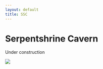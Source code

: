 ```yaml
---
layout: default
title: SSC
---
```


# Serpentshrine Cavern

Under construction

![](https://media2.giphy.com/media/xZsLh7B3KMMyUptD9D/200.gif)
